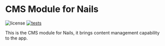 # CMS Module for Nails

![license](https://img.shields.io/badge/license-MIT-green.svg)
[![tests](https://github.com/nails/module-cms/actions/workflows/build_and_test.yml/badge.svg)](https://github.com/nails/module-cms/actions)

This is the CMS module for Nails, it brings content management capability to the app.
